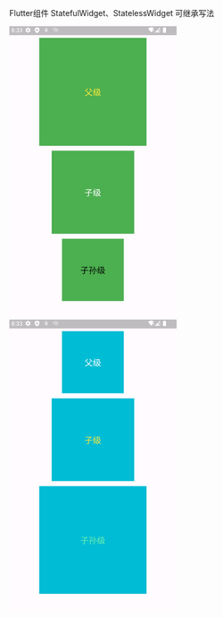 Flutter组件 StatefulWidget、StatelessWidget 可继承写法

<img src="01.png" alt="01" width="300">      <img src="02.png" alt="01" width="300">
